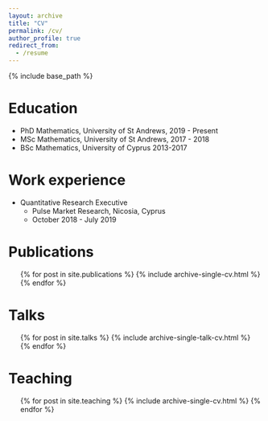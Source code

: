 ```yaml
---
layout: archive
title: "CV"
permalink: /cv/
author_profile: true
redirect_from:
  - /resume
---
```


{% include base_path %}

Education
======
* PhD Mathematics, University of St Andrews, 2019 - Present
* MSc Mathematics, University of St Andrews, 2017 - 2018
* BSc Mathematics, University of Cyprus 2013-2017

Work experience
======
* Quantitative Research Executive
  * Pulse Market Research, Nicosia, Cyprus
  * October 2018 - July 2019
 
Publications
======
  <ul>{% for post in site.publications %}
    {% include archive-single-cv.html %}
  {% endfor %}</ul>
  
Talks
======
  <ul>{% for post in site.talks %}
    {% include archive-single-talk-cv.html %}
  {% endfor %}</ul>
  
Teaching
======
  <ul>{% for post in site.teaching %}
    {% include archive-single-cv.html %}
  {% endfor %}</ul>
  
